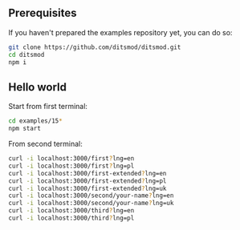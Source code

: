 ## Prerequisites

If you haven't prepared the examples repository yet, you can do so:

```bash
git clone https://github.com/ditsmod/ditsmod.git
cd ditsmod
npm i
```

## Hello world

Start from first terminal:

```bash
cd examples/15*
npm start
```

From second terminal:

```bash
curl -i localhost:3000/first?lng=en
curl -i localhost:3000/first?lng=pl
curl -i localhost:3000/first-extended?lng=en
curl -i localhost:3000/first-extended?lng=pl
curl -i localhost:3000/first-extended?lng=uk
curl -i localhost:3000/second/your-name?lng=en
curl -i localhost:3000/second/your-name?lng=uk
curl -i localhost:3000/third?lng=en
curl -i localhost:3000/third?lng=pl
```

